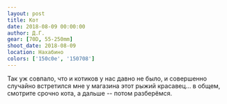 ```yaml
---
layout: post
title: Кот
date: 2018-08-09 00:00:00
author: Д.Г.
gear: [70D, 55-250mm]
shoot_date: 2018-08-09
location: Нахабино
colors: ['150c0e', '150708']
---
```

Так уж совпало, что и котиков у нас давно не было, и совершенно случайно встретился мне у магазина этот рыжий красавец... в общем, смотрите срочно кота, а дальше -- потом разберёмся.
